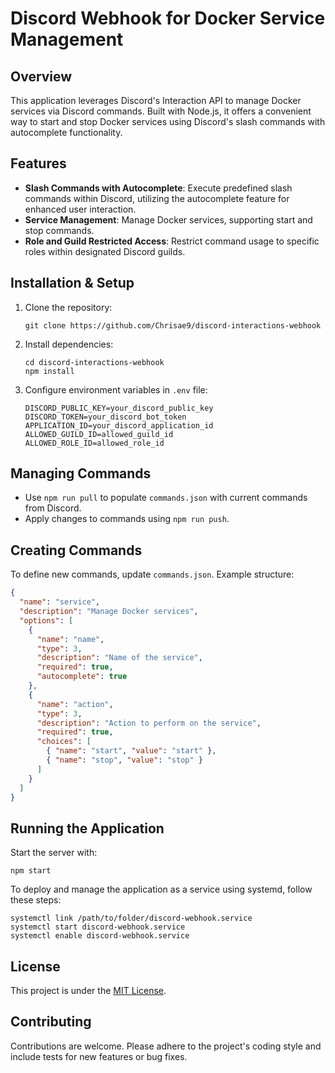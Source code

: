 # Discord Webhook for Docker Service Management

## Overview
This application leverages Discord's Interaction API to manage Docker services via Discord commands. Built with Node.js, it offers a convenient way to start and stop Docker services using Discord's slash commands with autocomplete functionality.

## Features
- **Slash Commands with Autocomplete**: Execute predefined slash commands within Discord, utilizing the autocomplete feature for enhanced user interaction.
- **Service Management**: Manage Docker services, supporting start and stop commands.
- **Role and Guild Restricted Access**: Restrict command usage to specific roles within designated Discord guilds.

## Installation & Setup
1. Clone the repository:
   ```
   git clone https://github.com/Chrisae9/discord-interactions-webhook
   ```
2. Install dependencies:
   ```
   cd discord-interactions-webhook
   npm install
   ```
3. Configure environment variables in `.env` file:
   ```
   DISCORD_PUBLIC_KEY=your_discord_public_key
   DISCORD_TOKEN=your_discord_bot_token
   APPLICATION_ID=your_discord_application_id
   ALLOWED_GUILD_ID=allowed_guild_id
   ALLOWED_ROLE_ID=allowed_role_id
   ```

## Managing Commands
- Use `npm run pull` to populate `commands.json` with current commands from Discord.
- Apply changes to commands using `npm run push`.

## Creating Commands
To define new commands, update `commands.json`. Example structure:
```json
{
  "name": "service",
  "description": "Manage Docker services",
  "options": [
    {
      "name": "name",
      "type": 3,
      "description": "Name of the service",
      "required": true,
      "autocomplete": true
    },
    {
      "name": "action",
      "type": 3,
      "description": "Action to perform on the service",
      "required": true,
      "choices": [
        { "name": "start", "value": "start" },
        { "name": "stop", "value": "stop" }
      ]
    }
  ]
}
```

## Running the Application
Start the server with:
```
npm start
```

To deploy and manage the application as a service using systemd, follow these steps:
```
systemctl link /path/to/folder/discord-webhook.service
systemctl start discord-webhook.service 
systemctl enable discord-webhook.service 
```

## License
This project is under the [MIT License](LICENSE).

## Contributing
Contributions are welcome. Please adhere to the project's coding style and include tests for new features or bug fixes.
